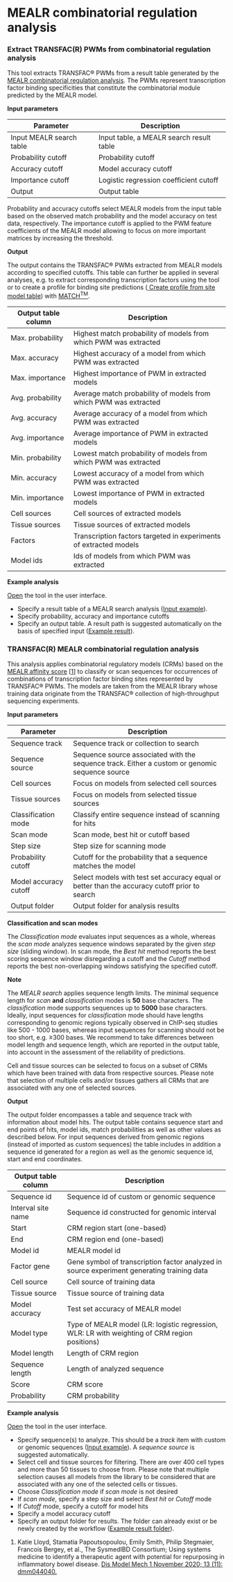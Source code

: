 # MEALR combinatorial regulation analysis
### Extract TRANSFAC(R) PWMs from combinatorial regulation analysis
This tool extracts TRANSFAC&#174; PWMs from a result table generated by the <a href="https://platform.genexplain.com/bioumlweb/#de=analyses/Methods/MEALR%20combinatorial%20regulation%20analysis/TRANSFAC(R)%20MEALR%20combinatorial%20regulation%20analysis">MEALR combinatorial regulation analysis</a>.
The PWMs represent transcription factor binding specificities that constitute the combinatorial
module predicted by the MEALR model.

**Input parameters**

<table>
<thead>
<tr>
<th>Parameter</th>
<th>Description</th>
</tr>
</thead>
<tbody>
<tr>
<td>Input MEALR search table</td>
<td>Input table, a MEALR search result table</td>
</tr>
<tr>
<td>Probability cutoff</td>
<td>Probability cutoff</td>
</tr>
<tr>
<td>Accuracy cutoff</td>
<td>Model accuracy cutoff</td>
</tr>
<tr>
<td>Importance cutoff</td>
<td>Logistic regression coefficient cutoff</td>
</tr>
<tr>
<td>Output</td>
<td>Output table</td>
</tr>
</tbody>
</table>


Probability and accuracy cutoffs select MEALR models from the input table based on the observed
match probability and the model accuracy on test data, respectively. The importance cutoff is
applied to the PWM feature coefficients of the MEALR model allowing to focus on more important
matrices by increasing the threshold.

**Output**

The output contains the TRANSFAC&#174; PWMs extracted from MEALR models according to specified
cutoffs. This table can further be applied in several analyses, e.g. to extract corresponding
transcription factors using the tool <a href=""></a> or to create a profile for binding site
predictions (<a href="https://test2.genexplain.com/bioumlweb/#de=analyses/Methods/Site%20analysis/Create%20profile%20from%20site%20model%20table">
Create profile from site model table</a>) with <a href="https://test2.genexplain.com/bioumlweb/#de=analyses/Methods/Site%20analysis/TRANSFAC(R)%20Match(TM)%20for%20tracks">MATCH<sup>TM</sup></a>.

<table>
<thead>
<tr>
<th>Output table column</th>
<th>Description</th>
</tr>
</thead>
<tbody>
<tr>
<td>Max. probability</td>
<td>Highest match probability of models from which PWM was extracted</td>
</tr>
<tr>
<td>Max. accuracy</td>
<td>Highest accuracy of a model from which PWM was extracted</td>
</tr>
<tr>
<td>Max. importance</td>
<td>Highest importance of PWM in extracted models</td>
</tr>
<tr>
<td>Avg. probability</td>
<td>Average match probability of models from which PWM was extracted</td>
</tr>
<tr>
<td>Avg. accuracy</td>
<td>Average accuracy of a model from which PWM was extracted</td>
</tr>
<tr>
<td>Avg. importance</td>
<td>Average importance of PWM in extracted models</td>
</tr>
<tr>
<td>Min. probability</td>
<td>Lowest match probability of models from which PWM was extracted</td>
</tr>
<tr>
<td>Min. accuracy</td>
<td>Lowest accuracy of a model from which PWM was extracted</td>
</tr>
<tr>
<td>Min. importance</td>
<td>Lowest importance of PWM in extracted models</td>
</tr>
<tr>
<td>Cell sources</td>
<td>Cell sources of extracted models</td>
</tr>
<tr>
<td>Tissue sources</td>
<td>Tissue sources of extracted models</td>
</tr>
<tr>
<td>Factors</td>
<td>Transcription factors targeted in experiments of extracted models</td>
</tr>
<tr>
<td>Model ids</td>
<td>Ids of models from which PWM was extracted</td>
</tr>
</tbody>
</table>

**Example analysis**

<a href="https://platform.genexplain.com/bioumlweb/#de=analyses/Methods/MEALR%20combinatorial%20regulation%20analysis/Extract%20TRANSFAC(R)%20PWMs%20from%20combinatorial%20regulation%20analysis">Open</a> the tool in the user interface.

- Specify a result table of a MEALR search analysis ([Input example](https://platform.genexplain.com/bioumlweb/#de=data%2FExamples%2FCombinatorial+regulation+analysis+of+TAL1%2FData%2FTAL1+track+%28Combinatorial+regulatory+analysis%29%2FMEALR+predictions%2FMEALR+search+result)).
- Specify probability, accuracy and importance cutoffs
- Specify an output table. A result path is suggested automatically on the basis of specified input (<a href="https://platform.genexplain.com/bioumlweb/#de=data/Examples/Combinatorial%20regulation%20analysis%20of%20TAL1/Data/TAL1%20track%20(Combinatorial%20regulatory%20analysis)/MEALR%20PWMs">Example result</a>).


### TRANSFAC(R) MEALR combinatorial regulation analysis
This analysis applies combinatorial regulatory models (CRMs) based on the
<a href="#de=analyses/Methods/Site%20analysis/MEALR%20(tracks)">MEALR affinity score</a> &#91;<a href="#ref1">1</a>&#93;
to classify or scan sequences for occurrences of combinations of transcription factor binding sites
represented by TRANSFAC&#174; PWMs. The models are taken from the MEALR library whose training data
originate from the TRANSFAC&#174; collection of high-throughput sequencing experiments.

**Input parameters**

<table>
<thead>
<tr>
<th>Parameter</th>
<th>Description</th>
</tr>
</thead>
<tbody>
<tr>
<td>Sequence track</td>
<td>Sequence track or collection to search</td>
</tr>
<tr>
<td>Sequence source</td>
<td>Sequence source associated with the sequence track. Either a custom or genomic sequence source</td>
</tr>
<tr>
<td>Cell sources</td>
<td>Focus on models from selected cell sources</td>
</tr>
<tr>
<td>Tissue sources</td>
<td>Focus on models from selected tissue sources</td>
</tr>
<tr>
<td>Classification mode</td>
<td>Classify entire sequence instead of scanning for hits</td>
</tr>
<tr>
<td>Scan mode</td>
<td>Scan mode, best hit or cutoff based</td>
</tr>
<tr>
<td>Step size</td>
<td>Step size for scanning mode</td>
</tr>
<tr>
<td>Probability cutoff</td>
<td>Cutoff for the probability that a sequence matches the model</td>
</tr>
<tr>
<td>Model accuracy cutoff</td>
<td>Select models with test set accuracy equal or better than the accuracy cutoff prior to search</td>
</tr>
<tr>
<td>Output folder</td>
<td>Output folder for analysis results</td>
</tr>
</tbody>
</table>


**Classification and scan modes**

The _Classification mode_ evaluates input sequences as a whole, whereas the _scan mode_ analyzes
sequence windows separated by the given _step size_ (sliding window). In scan mode, the _Best hit_
method reports the best scoring sequence window disregarding a cutoff and the _Cutoff_ method
reports the best non-overlapping windows satisfying the specified cutoff.

**Note**

The _MEALR search_ applies sequence length limits. The minimal sequence length for _scan_ **and**
_classification_ modes is **50** base characters. The _classification_ mode supports sequences up to
**5000** base characters.
Ideally, input sequences for _classification_ mode should have lengths corresponding to genomic
regions typically observed in ChIP-seq studies like 500 - 1000 bases, whereas input sequences for
scanning should not be too short, e.g. &ge;300 bases. We recommend to take differences between
model length and sequence length, which are reported in the output table, into account in the
assessment of the reliability of predictions.

Cell and tissue sources can be selected to focus on a subset of CRMs which have been trained with
data from respective sources. Please note that selection of multiple cells and/or tissues gathers
all CRMs that are associated with any one of selected sources.

**Output**

The output folder encompasses a table and sequence track with information about model hits.
The output table contains sequence start and end points of hits, model ids, match probabilities as
well as other values as described below. For input sequences derived from genomic regions &#40;instead
of imported as custom sequences&#41; the table includes in addition a sequence id generated for a
region as well as the genomic sequence id, start and end coordinates.

<table>
<thead>
<tr>
<th>Output table column</th>
<th>Description</th>
</tr>
</thead>
<tbody>
<tr>
<td>Sequence id</td>
<td>Sequence id of custom or genomic sequence</td>
</tr>
<tr>
<td>Interval site name</td>
<td>Sequence id constructed for genomic interval</td>
</tr>
<tr>
<td>Start</td>
<td>CRM region start (one-based)</td>
</tr>
<tr>
<td>End</td>
<td>CRM region end (one-based)</td>
</tr>
<tr>
<td>Model id</td>
<td>MEALR model id</td>
</tr>
<tr>
<td>Factor gene</td>
<td>Gene symbol of transcription factor analyzed in source experiment generating training data</td>
</tr>
<tr>
<td>Cell source</td>
<td>Cell source of training data</td>
</tr>
<tr>
<td>Tissue source</td>
<td>Tissue source of training data</td>
</tr>
<tr>
<td>Model accuracy</td>
<td>Test set accuracy of MEALR model</td>
</tr>
<tr>
<td>Model type</td>
<td>Type of MEALR model (LR: logistic regression, WLR: LR with weighting of CRM region positions)</td>
</tr>
<tr>
<td>Model length</td>
<td>Length of CRM region</td>
</tr>
<tr>
<td>Sequence length</td>
<td>Length of analyzed sequence</td>
</tr>
<tr>
<td>Score</td>
<td>CRM score</td>
</tr>
<tr>
<td>Probability</td>
<td>CRM probability</td>
</tr>
</tbody>
</table>


**Example analysis**

<a href="https://platform.genexplain.com/bioumlweb/#de=analyses/Methods/MEALR%20combinatorial%20regulation%20analysis/TRANSFAC(R)%20MEALR%20combinatorial%20regulation%20analysis">Open</a> the tool in the user interface.

- Specify sequence(s) to analyze. This should be a _track_ item with custom or genomic sequences ([Input example](https://platform.genexplain.com/bioumlweb/#de=data%2FExamples%2FCombinatorial+regulation+analysis+of+TAL1%2FData%2FTAL1+track)). A _sequence source_ is suggested automatically.
- Select cell and tissue sources for filtering. There are over 400 cell types and more than 50 tissues to choose from. Please note that
multiple selection causes all models from the library to be considered that are associated with any one of the selected cells or tissues.
- Choose _Classification mode_ if _scan mode_ is not desired
- If _scan mode_, specify a step size and select _Best hit_ or _Cutoff_ mode
- If _Cutoff_ mode, specify a cutoff for model hits
- Specify a model accuracy cutoff
- Specify an output folder for results. The folder can already exist or be newly created by the workflow (<a href="https://platform.genexplain.com/bioumlweb/#de=data/Examples/Combinatorial%20regulation%20analysis%20of%20TAL1/Data/TAL1%20track%20(Combinatorial%20regulatory%20analysis)">Example result folder</a>).

<ol>
  <li>
    <a id="ref1">Katie Lloyd, Stamatia Papoutsopoulou, Emily Smith, Philip Stegmaier, Francois Bergey, et al., The SysmedIBD Consortium;
    Using systems medicine to identify a therapeutic agent with potential for repurposing in inflammatory bowel disease.</a>
    <a href="https://doi.org/10.1242/dmm.044040">Dis Model Mech 1 November 2020; 13 (11): dmm044040.</a>
  </li>
</ol>

